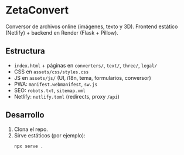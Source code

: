 # ZetaConvert

Conversor de archivos online (imágenes, texto y 3D). Frontend estático (Netlify) + backend en Render (Flask + Pillow).

## Estructura
- `index.html` + páginas en `converters/`, `text/`, `three/`, `legal/`
- CSS en `assets/css/styles.css`
- JS en `assets/js/` (UI, i18n, tema, formularios, conversor)
- PWA: `manifest.webmanifest`, `sw.js`
- SEO: `robots.txt`, `sitemap.xml`
- Netlify: `netlify.toml` (redirects, proxy `/api`)

## Desarrollo
1. Clona el repo.
2. Sirve estáticos (por ejemplo):
   ```bash
   npx serve .
